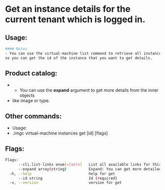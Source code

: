 # Get an instance details for the current tenant which is logged in.

## Usage:
```bash
#### Notes
- You can use the virtual-machine list command to retrieve all instances,
so you can get the id of the instance that you want to get details.
```

## Product catalog:
- - You can use the **expand** argument to get more details from the inner objects
- like image or type.

## Other commands:
- Usage:
- ./mgc virtual-machine instances get [id] [flags]

## Flags:
```bash
Flags:
      --cli.list-links enum[=table]   List all available links for this command (one of "json", "table" or "yaml")
      --expand array(string)          Expand: You can get more detailed info about: ['image', 'machine-type', 'network'] 
  -h, --help                          help for get
      --id string                     Id (required)
  -v, --version                       version for get
```

